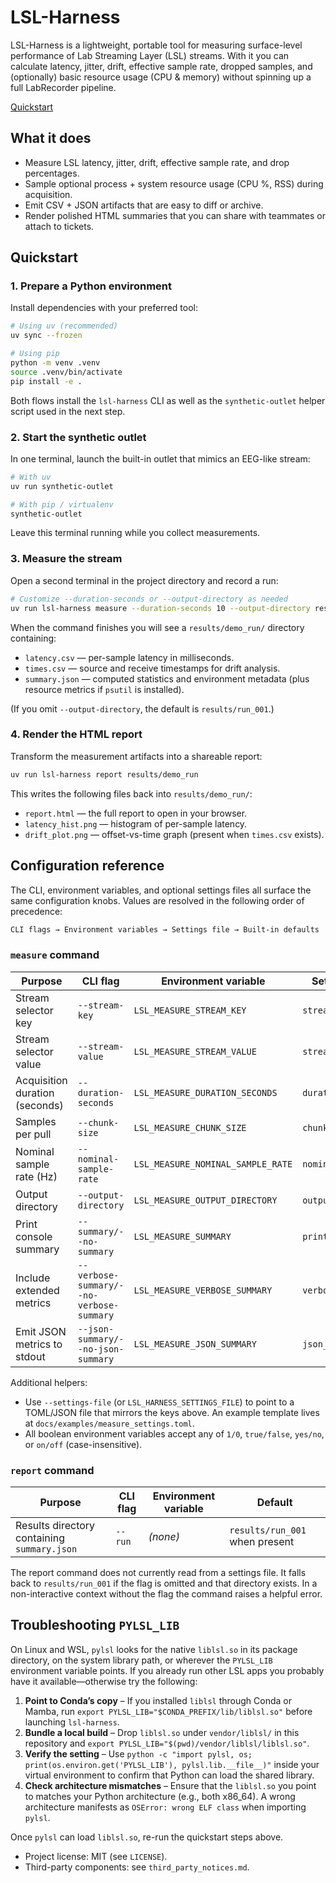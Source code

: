 # LSL-Harness

LSL-Harness is a lightweight, portable tool for measuring surface-level performance of Lab Streaming Layer (LSL) streams. With it you can calculate latency, jitter, drift, effective sample rate, dropped samples, and (optionally) basic resource usage (CPU & memory) without spinning up a full LabRecorder pipeline.

[Quickstart](#quickstart)

## What it does

- Measure LSL latency, jitter, drift, effective sample rate, and drop percentages.
- Sample optional process + system resource usage (CPU %, RSS) during acquisition.
- Emit CSV + JSON artifacts that are easy to diff or archive.
- Render polished HTML summaries that you can share with teammates or attach to tickets.

## Quickstart

### 1. Prepare a Python environment

Install dependencies with your preferred tool:

```bash
# Using uv (recommended)
uv sync --frozen

# Using pip
python -m venv .venv
source .venv/bin/activate
pip install -e .
```

Both flows install the `lsl-harness` CLI as well as the `synthetic-outlet` helper script used in the next step.

### 2. Start the synthetic outlet

In one terminal, launch the built-in outlet that mimics an EEG-like stream:

```bash
# With uv
uv run synthetic-outlet

# With pip / virtualenv
synthetic-outlet
```

Leave this terminal running while you collect measurements.

### 3. Measure the stream

Open a second terminal in the project directory and record a run:

```bash
# Customize --duration-seconds or --output-directory as needed
uv run lsl-harness measure --duration-seconds 10 --output-directory results/demo_run
```

When the command finishes you will see a `results/demo_run/` directory containing:

- `latency.csv` — per-sample latency in milliseconds.
- `times.csv` — source and receive timestamps for drift analysis.
- `summary.json` — computed statistics and environment metadata (plus resource metrics if `psutil` is installed).

(If you omit `--output-directory`, the default is `results/run_001`.)

### 4. Render the HTML report

Transform the measurement artifacts into a shareable report:

```bash
uv run lsl-harness report results/demo_run
```

This writes the following files back into `results/demo_run/`:

- `report.html` — the full report to open in your browser.
- `latency_hist.png` — histogram of per-sample latency.
- `drift_plot.png` — offset-vs-time graph (present when `times.csv` exists).

## Configuration reference

The CLI, environment variables, and optional settings files all surface the same
configuration knobs. Values are resolved in the following order of precedence:

```md
CLI flags → Environment variables → Settings file → Built-in defaults
```

### `measure` command

| Purpose | CLI flag | Environment variable | Settings file key | Default |
| --- | --- | --- | --- | --- |
| Stream selector key | `--stream-key` | `LSL_MEASURE_STREAM_KEY` | `stream_key` | `"type"` |
| Stream selector value | `--stream-value` | `LSL_MEASURE_STREAM_VALUE` | `stream_value` | `"EEG"` |
| Acquisition duration (seconds) | `--duration-seconds` | `LSL_MEASURE_DURATION_SECONDS` | `duration_seconds` | `10.0` |
| Samples per pull | `--chunk-size` | `LSL_MEASURE_CHUNK_SIZE` | `chunk_size` | `32` |
| Nominal sample rate (Hz) | `--nominal-sample-rate` | `LSL_MEASURE_NOMINAL_SAMPLE_RATE` | `nominal_sample_rate` | `1000.0` |
| Output directory | `--output-directory` | `LSL_MEASURE_OUTPUT_DIRECTORY` | `output_directory` | `results/run_001` |
| Print console summary | `--summary/--no-summary` | `LSL_MEASURE_SUMMARY` | `print_summary` | `true` |
| Include extended metrics | `--verbose-summary/--no-verbose-summary` | `LSL_MEASURE_VERBOSE_SUMMARY` | `verbose_summary` | `false` |
| Emit JSON metrics to stdout | `--json-summary/--no-json-summary` | `LSL_MEASURE_JSON_SUMMARY` | `json_summary` | `false` |

Additional helpers:

- Use `--settings-file` (or `LSL_HARNESS_SETTINGS_FILE`) to point to a TOML/JSON
  file that mirrors the keys above. An example template lives at
  `docs/examples/measure_settings.toml`.
- All boolean environment variables accept any of `1/0`, `true/false`,
  `yes/no`, or `on/off` (case-insensitive).

### `report` command

| Purpose | CLI flag | Environment variable | Default |
| --- | --- | --- | --- |
| Results directory containing `summary.json` | `--run` | _(none)_ | `results/run_001` when present |

The report command does not currently read from a settings file. It falls back
to `results/run_001` if the flag is omitted and that directory exists. In a
non-interactive context without the flag the command raises a helpful error.

## Troubleshooting `PYLSL_LIB`

On Linux and WSL, `pylsl` looks for the native `liblsl.so` in its package directory, on the system library path, or wherever the `PYLSL_LIB` environment variable points. If you already run other LSL apps you probably have it available—otherwise try the following:

1. **Point to Conda’s copy** – If you installed `liblsl` through Conda or Mamba, run `export PYLSL_LIB="$CONDA_PREFIX/lib/liblsl.so"` before launching `lsl-harness`.
2. **Bundle a local build** – Drop `liblsl.so` under `vendor/liblsl/` in this repository and `export PYLSL_LIB="$(pwd)/vendor/liblsl/liblsl.so"`.
3. **Verify the setting** – Use `python -c "import pylsl, os; print(os.environ.get('PYLSL_LIB'), pylsl.lib.__file__)"` inside your virtual environment to confirm that Python can load the shared library.
4. **Check architecture mismatches** – Ensure that the `liblsl.so` you point to matches your Python architecture (e.g., both x86_64). A wrong architecture manifests as `OSError: wrong ELF class` when importing `pylsl`.

Once `pylsl` can load `liblsl.so`, re-run the quickstart steps above.

- Project license: MIT (see `LICENSE`).
- Third-party components: see `third_party_notices.md`.
